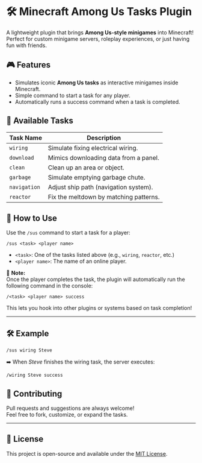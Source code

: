 # 🛠️ Minecraft Among Us Tasks Plugin

A lightweight plugin that brings **Among Us-style minigames** into Minecraft!  
Perfect for custom minigame servers, roleplay experiences, or just having fun with friends.

## 🎮 Features

- Simulates iconic **Among Us tasks** as interactive minigames inside Minecraft.
- Simple command to start a task for any player.
- Automatically runs a success command when a task is completed.

## 🧩 Available Tasks

| Task Name    | Description                |
|-------------|----------------------------|
| `wiring`     | Simulate fixing electrical wiring.     |
| `download`   | Mimics downloading data from a panel.  |
| `clean`      | Clean up an area or object.            |
| `garbage`    | Simulate emptying garbage chute.       |
| `navigation` | Adjust ship path (navigation system).  |
| `reactor`    | Fix the meltdown by matching patterns. |

## 🚀 How to Use

Use the `/sus` command to start a task for a player:

```
/sus <task> <player name>
```

- `<task>`: One of the tasks listed above (e.g., `wiring`, `reactor`, etc.)
- `<player name>`: The name of an online player.

📌 **Note:**  
Once the player completes the task, the plugin will automatically run the following command in the console:

```
/<task> <player name> success
```

This lets you hook into other plugins or systems based on task completion!

---

## 🛠️ Example

```
/sus wiring Steve
```

➡️ When *Steve* finishes the wiring task, the server executes:

```
/wiring Steve success
```


## 🤝 Contributing

Pull requests and suggestions are always welcome!  
Feel free to fork, customize, or expand the tasks.

---

## 📜 License

This project is open-source and available under the [MIT License](LICENSE).
